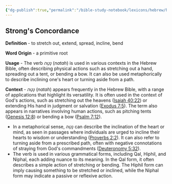 ```yaml
---
{"dg-publish":true,"permalink":"/bible-study-notebook/lexicons/hebrew/h586-natah/","tags":["Hebrew/H586-natah"],"created":"2025-06-02T23:40:12.190-04:00","updated":"2025-06-02T20:08:11.146-04:00"}
---
```



## Strong's Concordance

**Definition** - to stretch out, extend, spread, incline, bend

**Word Origin** - a primitive root

**Usage** - The verb *נָטָה* (*natah*) is used in various contexts in the Hebrew Bible, often describing physical actions such as stretching out a hand, spreading out a tent, or bending a bow. It can also be used metaphorically to describe inclining one's heart or turning aside from a path.

**Context** - *נָטָה* (*natah*) appears frequently in the Hebrew Bible, with a range of applications that highlight its versatility. It is often used in the context of God's actions, such as stretching out the heavens ([Isaiah 40:22](https://biblehub.com/isaiah/40-22.htm)) or extending His hand in judgment or salvation ([Exodus 7:5](https://biblehub.com/exodus/7-5.htm)). The term also appears in narratives involving human actions, such as pitching tents ([Genesis 12:8](https://biblehub.com/genesis/12-8.htm)) or bending a bow ([Psalm 7:12](https://biblehub.com/psalms/7-12.htm)).  
- In a metaphorical sense, *נָטָה* can describe the inclination of the heart or mind, as seen in passages where individuals are urged to incline their hearts to wisdom or understanding ([Proverbs 2:2](https://biblehub.com/proverbs/2-2.htm)). It can also refer to turning aside from a prescribed path, often with negative connotations of straying from God's commandments ([Deuteronomy 5:32](https://biblehub.com/deuteronomy/5-32.htm)).  
- The verb is used in various grammatical forms, including Qal, Hiphil, and Niphal, each adding nuance to its meaning. In the Qal form, it often describes a simple action of stretching or bending. The Hiphil form can imply causing something to be stretched or inclined, while the Niphal form may indicate a passive or reflexive action.
